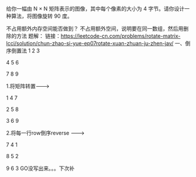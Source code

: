 给你一幅由 N × N 矩阵表示的图像，其中每个像素的大小为 4 字节。请你设计一种算法，将图像旋转 90 度。

不占用额外内存空间能否做到？
不占用额外空间，说明要在同一数组，然后用删除的方法
题解：
链接：https://leetcode-cn.com/problems/rotate-matrix-lcci/solution/chun-zhao-si-yue-ep07rotate-xuan-zhuan-ju-zhen-jav/
一、倒序倒置法
1 2 3

4 5 6

7 8 9

1.将矩阵转置--->

1 4 7

2 5 8

3 6 9

2.将每一行row倒序reverse --->

7 4 1

8 5 2

9 6 3
GO没写出来。。。下次补